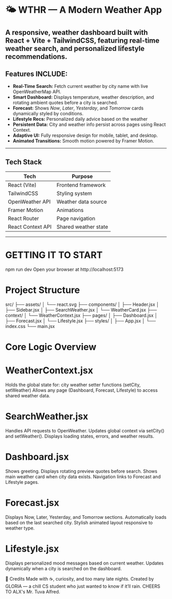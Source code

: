 # 🌤️ WTHR — A Modern Weather App

A responsive, weather dashboard built with **React + Vite + TailwindCSS**, featuring **real-time weather search**, and **personalized lifestyle recommendations**.  
---

##  Features INCLUDE:

- **Real-Time Search:** Fetch current weather by city name with live OpenWeatherMap API.
- **Smart Dashboard:** Displays temperature, weather description, and rotating ambient quotes before a city is searched.
- **Forecast:** Shows *Now*, *Later*, *Yesterday*, and *Tomorrow* cards dynamically styled by conditions.
- **Lifestyle Recs:** Personalized daily advice based on the weather 
- **Persistent Data:** City and weather info persist across pages using React Context.
- **Adaptive UI:** Fully responsive design for mobile, tablet, and desktop.
- **Animated Transitions:** Smooth motion powered by Framer Motion.

---

##  Tech Stack

| Tech | Purpose |
|------|----------|
|  React (Vite) | Frontend framework |
|  TailwindCSS | Styling system |
|  OpenWeather API | Weather data source |
|  Framer Motion | Animations |
|  React Router | Page navigation |
|  React Context API | Shared weather state |

---

# GETTING IT TO START
npm run dev
Open your browser at http://localhost:5173


# Project Structure
src/
├── assets/
│   └── react.svg
├── components/
│   ├── Header.jsx
│   ├── Sidebar.jsx
│   ├── SearchWeather.jsx
│   └── WeatherCard.jsx
├── context/
│   └── WeatherContext.jsx
├── pages/
│   ├── Dashboard.jsx
│   ├── Forecast.jsx
│   └── Lifestyle.jsx
├── styles/
│   ├── App.jsx
│   └── index.css
└── main.jsx


#  Core Logic Overview

# WeatherContext.jsx
Holds the global state for:
city
weather
setter functions (setCity, setWeather)
Allows any page (Dashboard, Forecast, Lifestyle) to access shared weather data.

# SearchWeather.jsx
Handles API requests to OpenWeather.
Updates global context via setCity() and setWeather().
Displays loading states, errors, and weather results.

# Dashboard.jsx
Shows greeting.
Displays rotating preview quotes before search.
Shows main weather card when city data exists.
Navigation links to Forecast and Lifestyle pages.

# Forecast.jsx
Displays Now, Later, Yesterday, and Tomorrow sections.
Automatically loads based on the last searched city.
Stylish animated layout responsive to weather type.

# Lifestyle.jsx
Displays personalized mood messages based on current weather.
Updates dynamically when a city is searched on the dashboard.

🫶 Credits
Made with ☕, curiosity, and too many late nights.
Created by GLORIA — a chill CS student who just wanted to know if it’ll rain. 
CHEERS TO ALX's Mr. Tuva Alfred.